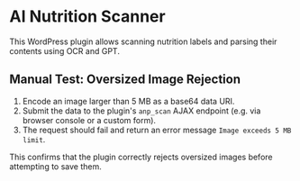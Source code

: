 # AI Nutrition Scanner

This WordPress plugin allows scanning nutrition labels and parsing their contents using OCR and GPT.

## Manual Test: Oversized Image Rejection

1. Encode an image larger than 5 MB as a base64 data URI.
2. Submit the data to the plugin's `anp_scan` AJAX endpoint (e.g. via browser console or a custom form).
3. The request should fail and return an error message `Image exceeds 5 MB limit`.

This confirms that the plugin correctly rejects oversized images before attempting to save them.
